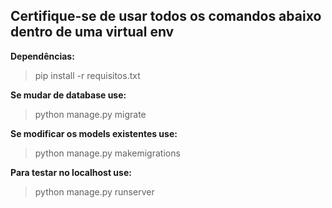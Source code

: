 ## Certifique-se de usar todos os comandos abaixo dentro de uma virtual env
**Dependências:**
  > pip install -r requisitos.txt

**Se mudar de database use:**
  > python manage.py migrate
  
**Se modificar os models existentes use:**
  > python manage.py makemigrations
  
**Para testar no localhost use:**
  > python manage.py runserver
